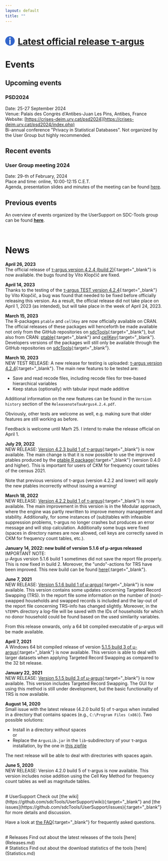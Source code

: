 ```yaml
---
layout: default
title: ""
---
```


# <img src="Info.png" style="float: left; margin-right: 10px; width: 30px" />[Latest official release &tau;-argus](#News)
 
<a name="Events"> 
 
# Events

## Upcoming events

### PSD2024
Date: 25-27 September 2024<br>
Venue: Palais des Congrès d'Antibes-Juan Les Pins, Antibes, France<br>
Website: [https://crises-deim.urv.cat/psd2024](https://crises-deim.urv.cat/psd2024/index.php)<br>
Bi-annual conference "Privacy in Statistical Databases". Not organized by the User Group but highly recommended. <br>

## Recent events

### User Group meeting 2024<br>
Date: 29-th of February, 2024<br>
Place and time: online, 10:00-12:15 C.E.T. <br>
Agenda, presentation slides and minutes of the meeting can be found [here](https://github.com/sdcTools/UserSupport/tree/master/docs/W2024). <br>

## Previous events
An overview of events organized by the UserSupport on SDC-Tools group can be found __[here](PreviousEvents.md)__.
 
<br>

<a name="News">

 
# News

**April 26, 2023**<br>
The official release of [&tau;-argus version 4.2.4 (build 2)](https://github.com/sdcTools/tauargus/releases/tag/v4.2.4.2){:target="_blank"} is now available. the bugs found by Vito Klop&#269;i&#269; are fixed. 
 
**April 14, 2023**<br>
Thanks to the testing of the [&tau;-argus TEST version 4.2.4](https://github.com/sdcTools/tauargus/releases/tag/v4.2.4-TEST){:target="_blank"} by Vito Klop&#269;i&#269;, a bug was found that needed to be fixed before officially releasing this version. As a result, the official release did not take place on April 1, 2023 (as intended), but will take place in the week of April 24, 2023.
 
**March 15, 2023**<br> 
The R-packages `ptable` and `cellKey` are now officially available on CRAN. The official releases of these packages will henceforth be made available not only from the GitHub repositories on [sdcTools](https://github.com/sdcTools){:target="_blank"}, but also from CRAN: [ptable](https://cran.r-project.org/web/packages/ptable){:target="_blank"} and [cellKey](https://cran.r-project.org/web/packages/cellKey){:target="_blank"}. Developers versions of the packages will still only be available through the GitHub repositories on [sdcTools](https://github.com/sdcTools){:target="_blank"}.
 
**March 10, 2023** <br>
NEW TEST RELEASE: A new release for testing is uploaded: [&tau;-argus version 4.2.4](https://github.com/sdcTools/tauargus/releases/tag/v4.2.4-TEST){:target="_blank"}.
The main new features to be tested are:
- Save and read recode files, including recode files for tree-based hierarchical variables
- Keep status (optionally) with tabular input made additive

Additional information on the new features can be found in the `Version history` section of the `ReleasenoteTauArgus4.2.4.pdf`.

Obviously, other tests are welcome as well, e.g. making sure that older features are still working as before.

Feedback is welcome until Marh 25. I intend to make the release official on April 1.
  
**July 29, 2022** <br>
NEW RELEASE: [Version 4.2.3 build 1 of &tau;-argus](https://github.com/sdcTools/tauargus/releases/tag/v4.2.3){:target="_blank"} is now available. The main change is that it is now possible to use the improved ptables produced by the [ptable R package](https://github.com/sdcTools/ptable){:target="_blank"} (version 0.4.0 and higher). This is important for users of CKM for frequency count tables of the census 2021.
  
Note that previous versions of &tau;-argus (version 4.2.2 and lower) will apply the new ptables incorrectly without issuing a warning!
  
**March 18, 2022** <br>
NEW RELEASE: [Version 4.2.2 build 1 of &tau;-argus](https://github.com/sdcTools/tauargus/releases/tag/v4.2.2.1){:target="_blank"} is now available. The main improvement in this version is in the Modular approach, where the engine was partly rewritten to improve memory management and stability. Additionally, for some instances of (sub)tables with infeasible suppression problems, &tau;-argus no longer crashes but produces an error message and will stop calculation. Additionally some bugs were fixed (spaces in directory names are now allowed, cell keys are correctly saved in CKM for frequency count tables, etc.). 
  
**January 14, 2022: new build of version 5.1.6 of &mu;-argus released** <br>
IMPORTANT NOTE:  
&mu;-Argus version 5.1.6 build 1 sometimes did not save the report file properly. This is now fixed in build 2. Moreover, the "undo"-actions for TRS have been improved.
This new build can be found [here](https://github.com/sdcTools/muargus/releases/tag/v5.1.6b2){:target="_blank"}.
  
**June 7, 2021** <br>
NEW RELEASE: [Version 5.1.6 build 1  of &mu;-argus](https://github.com/sdcTools/muargus/releases/tag/v5.1.6b1){:target="_blank"} is now available. This version contains some updates concerning Targeted Record Swapping (TRS). In the report file some information on the number of (non)-swapped households and swapped records is included and the lay-out of the report file concerning TRS-info has changed slightly. Moreover, in the `%TEMP%` directory a log-file will be saved with the IDs of households for which no donor household could be found based on the used similarity variables.
  
From this release onwards, only a 64 bit compiled executable of &mu;-argus will be made available.
  
**April 7, 2021** <br>
A Windows 64 bit compiled release of version [5.1.5 build 3 of &mu;-argus](https://github.com/sdcTools/muargus/releases/tag/5.1.5.3){:target="_blank"} is now available. This version is able to deal with larger datasets when applying Targeted Record Swapping as compared to the 32 bit release.

**January 22, 2021** <br>
NEW RELEASE: [Version 5.1.5 build 3 of &mu;-argus](https://github.com/sdcTools/muargus/releases/tag/5.1.5.3){:target="_blank"} is now available. This version includes Targeted Record Swapping. The GUI for using this method is still under development, but the basic functionality of TRS is now available.

**August 14, 2020** <br>
Small issue with the latest release (4.2.0 build 5) of &tau;-argus when installed in a directory that contains spaces (e.g., `C:\Program Files (x86)`). Two possible solutions: 
- Install in a directory _without_ spaces<br>
or
- Replace the `ArgusLib.jar` in the `lib`-subdirectory of your &tau;-argus installation, by the one in [this zipfile](https://github.com/sdcTools/UserSupport/files/5074573/ArgusLib.zip)

The next release will be able to deal with directories with spaces again.

**June 5, 2020** <br>
NEW RELEASE: Version 4.2.0 build 5 of &tau;-argus is now available. This version includes noise addition using the Cell Key Method for frequency count tables as well as magnitude tables.

<br>

<a name="Support">
# UserSupport
Check out [the wiki](https://github.com/sdcTools/UserSupport/wiki){:target="_blank"} 
and [the issues](https://github.com/sdcTools/UserSupport/issues){:target="_blank"} 
for more details and discussion.

Have a look at [the FAQ](https://github.com/sdcTools/UserSupport/wiki/FAQ){:target="_blank"} for frequently asked questions.

<br>

<a name="Releases">
# Releases
Find out about the latest releases of the tools [here](Releases.md)

<br>

<a name="Statistics">
# Statistics
Find out about the download statistics of the tools [here](Statistics.md)
<br>
 
